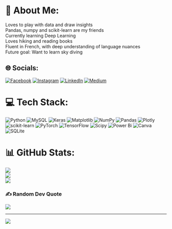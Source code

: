 # 💫 About Me:
Loves to play with data and draw insights<br>Pandas, numpy and scikit-learn are my friends<br>Currently learning Deep Learning<br>Loves hiking and reading books<br>Fluent in French, with deep understanding of language nuances<br>Future goal: Want to learn sky diving


## 🌐 Socials:
[![Facebook](https://img.shields.io/badge/Facebook-%231877F2.svg?logo=Facebook&logoColor=white)](https://facebook.com/sanjam.preet.7) [![Instagram](https://img.shields.io/badge/Instagram-%23E4405F.svg?logo=Instagram&logoColor=white)](https://instagram.com/preetsanjam) [![LinkedIn](https://img.shields.io/badge/LinkedIn-%230077B5.svg?logo=linkedin&logoColor=white)](https://linkedin.com/in/sanjam-preet-singh-7300a5a4) [![Medium](https://img.shields.io/badge/Medium-12100E?logo=medium&logoColor=white)](https://medium.com/@sanjam.preet) 

# 💻 Tech Stack:
![Python](https://img.shields.io/badge/python-3670A0?style=for-the-badge&logo=python&logoColor=ffdd54) ![MySQL](https://img.shields.io/badge/mysql-%2300000f.svg?style=for-the-badge&logo=mysql&logoColor=white) ![Keras](https://img.shields.io/badge/Keras-%23D00000.svg?style=for-the-badge&logo=Keras&logoColor=white) ![Matplotlib](https://img.shields.io/badge/Matplotlib-%23ffffff.svg?style=for-the-badge&logo=Matplotlib&logoColor=black) ![NumPy](https://img.shields.io/badge/numpy-%23013243.svg?style=for-the-badge&logo=numpy&logoColor=white) ![Pandas](https://img.shields.io/badge/pandas-%23150458.svg?style=for-the-badge&logo=pandas&logoColor=white) ![Plotly](https://img.shields.io/badge/Plotly-%233F4F75.svg?style=for-the-badge&logo=plotly&logoColor=white) ![scikit-learn](https://img.shields.io/badge/scikit--learn-%23F7931E.svg?style=for-the-badge&logo=scikit-learn&logoColor=white) ![PyTorch](https://img.shields.io/badge/PyTorch-%23EE4C2C.svg?style=for-the-badge&logo=PyTorch&logoColor=white) ![TensorFlow](https://img.shields.io/badge/TensorFlow-%23FF6F00.svg?style=for-the-badge&logo=TensorFlow&logoColor=white) ![Scipy](https://img.shields.io/badge/SciPy-%230C55A5.svg?style=for-the-badge&logo=scipy&logoColor=%white) ![Power Bi](https://img.shields.io/badge/power_bi-F2C811?style=for-the-badge&logo=powerbi&logoColor=black) ![Canva](https://img.shields.io/badge/Canva-%2300C4CC.svg?style=for-the-badge&logo=Canva&logoColor=white) ![SQLite](https://img.shields.io/badge/sqlite-%2307405e.svg?style=for-the-badge&logo=sqlite&logoColor=white)
# 📊 GitHub Stats:
![](https://github-readme-stats.vercel.app/api?username=preetsanjam&theme=dark&hide_border=false&include_all_commits=false&count_private=true)<br/>
![](https://github-readme-streak-stats.herokuapp.com/?user=preetsanjam&theme=dark&hide_border=false)<br/>
![](https://github-readme-stats.vercel.app/api/top-langs/?username=preetsanjam&theme=dark&hide_border=false&include_all_commits=false&count_private=true&layout=compact)

### ✍️ Random Dev Quote
![](https://quotes-github-readme.vercel.app/api?type=horizontal&theme=radical)

---
[![](https://visitcount.itsvg.in/api?id=preetsanjam&icon=0&color=0)](https://visitcount.itsvg.in)

<!-- Proudly created with GPRM ( https://gprm.itsvg.in ) -->
